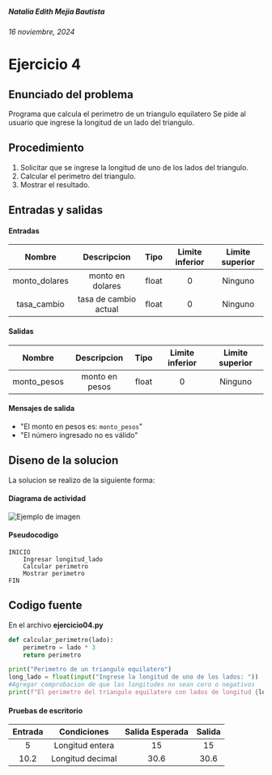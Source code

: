 ##### Natalia Edith Mejia Bautista 
###### 16 noviembre, 2024

# Ejercicio 4

## Enunciado del problema
Programa que calcula el perimetro de un triangulo equilatero
Se pide al usuario que ingrese la longitud de un lado del triangulo.

## Procedimiento 
1. Solicitar que se ingrese la longitud de uno de los lados del triangulo.
2. Calcular el perimetro del triangulo.
3. Mostrar el resultado.


## Entradas y salidas
#### Entradas
| Nombre  | Descripcion  | Tipo | Limite inferior | Limite superior |
|:-------------:|:---------------:| :-------------:|:---------:|:---------:|
| monto_dolares | monto en dolares | float | 0 | Ninguno |
| tasa_cambio | tasa de cambio actual | float | 0 | Ninguno |

#### Salidas
| Nombre  | Descripcion  | Tipo | Limite inferior | Limite superior |
|:-------------:|:---------------:| :-------------:|:---------:|:---------:|
| monto_pesos | monto en pesos | float | 0 | Ninguno |

#### Mensajes de salida
- "El monto en pesos es: `monto_pesos`"
- "El número ingresado no es válido"

## Diseno de la solucion 
La solucion se realizo de la siguiente forma:
#### Diagrama de actividad
![Ejemplo de imagen](https://ejemplo.com/imagen.png)


#### Pseudocodigo
```plaintext
INICIO
    Ingresar longitud_lado
    Calcular perimetro
    Mostrar perimetro
FIN
```

## Codigo fuente
En el archivo **ejercicio04.py**
```python
def calcular_perimetro(lado):
    perimetro = lado * 3
    return perimetro

print("Perimetro de un triangulo equilatero")
long_lado = float(input("Ingrese la longitud de uno de los lados: "))
#Agregar comprobacion de que las longitudes no sean cero o negativos
print(f"El perimetro del triangulo equilatero con lados de longitud {long_lado} es:", calcular_perimetro(long_lado))
```

#### Pruebas de escritorio
| Entrada |Condiciones | Salida Esperada | Salida |
|:-------------:|:---------------:| :-------------:|:-------------:|
| 5 | Longitud entera | 15 | 15 |
| 10.2 | Longitud decimal | 30.6 | 30.6 |